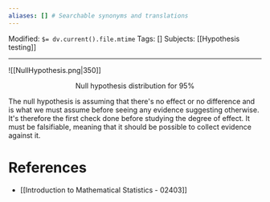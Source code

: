 ```yaml
---
aliases: [] # Searchable synonyms and translations
---
```

Modified: `$= dv.current().file.mtime`
Tags: []
Subjects: [[Hypothesis testing]]
****
<span class="centerImg">![[NullHypothesis.png|350]]</span>
<center>Null hypothesis distribution for 95%</center>

The null hypothesis is assuming that there's no effect or no difference and is what we must assume before seeing any evidence suggesting otherwise.
It's therefore the first check done before studying the degree of effect.
It must be falsifiable, meaning that it should be possible to collect evidence against it.

# References
- [[Introduction to Mathematical Statistics - 02403]]